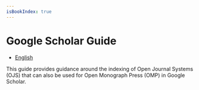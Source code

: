 ```yaml
---
isBookIndex: true
---
```

# Google Scholar Guide

- [English](en/)

This guide provides guidance around the indexing of Open Journal Systems (OJS) that can also be used for Open Monograph Press (OMP) in Google Scholar.